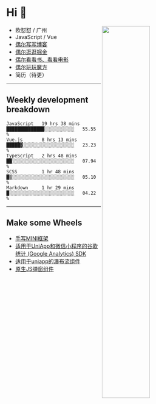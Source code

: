 # Hi 👋

[<img align="right" width="50%" src="https://github-readme-stats.vercel.app/api?username=OUDUIDUI&theme=dark&show_icons=true">](https://metrics.lecoq.io/OUDUIDUI?template=classic&#41;)


-   欧怼怼 / 广州
-   JavaScript / Vue
-   [偶尔写写博客](OUDUIDUI.cn)
-   [偶尔逛逛掘金](https://juejin.cn/user/4309700183594366)
-   [偶尔看看书、看看电影](https://www.yuque.com/books/share/3ee1684b-8e19-4849-b5aa-13d1813ded6d)
-   [偶尔玩玩魔方](https://cubing.com/results/person/2014OUSH01)
-   简历（待更）

---

##  Weekly development breakdown

<!--START_SECTION:waka-->
```text
JavaScript   19 hrs 38 mins  ██████████████░░░░░░░░░░░   55.55 % 
Vue.js       8 hrs 13 mins   █████▓░░░░░░░░░░░░░░░░░░░   23.23 % 
TypeScript   2 hrs 48 mins   ██░░░░░░░░░░░░░░░░░░░░░░░   07.94 % 
SCSS         1 hr 48 mins    █▒░░░░░░░░░░░░░░░░░░░░░░░   05.10 % 
Markdown     1 hr 29 mins    █░░░░░░░░░░░░░░░░░░░░░░░░   04.22 % 
```
<!--END_SECTION:waka-->



---

##  Make some Wheels

- [手写MINI框架](https://github.com/OUDUIDUI/mini)
- [适用于UniApp和微信小程序的谷歌统计 (Google Analytics) SDK](https://github.com/OUDUIDUI/ga-tracker)
- [适用于uniapp的瀑布流组件](https://github.com/OUDUIDUI/uniapp_waterfalls_flow)
- [原生JS弹窗组件](https://github.com/OUDUIDUI/notice-kit)


